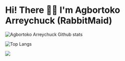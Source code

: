 # Hi! There 👋🏻 I'm Agbortoko Arreychuck (RabbitMaid) 

![Agbortoko Arreychuck Github stats](https://github-readme-stats.vercel.app/api?username=Agbortoko&show_icons=true&theme=radical)

![Top Langs](https://github-readme-stats.vercel.app/api/top-langs/?username=Agbortoko&layout=compact&theme=radical)

![](https://komarev.com/ghpvc/?username=Agbortoko&style=for-the-badge)

 
